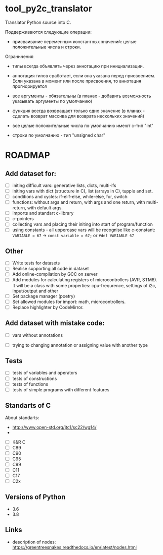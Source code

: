 # tool_py2c_translator

Translator Python source into C.

Поддерживаются следующие операции:
- присваивание переменным константных значений: целые положительные числа и строки.

Ограничения:
- типы всегда объявлять через аннотацию при инициализации.
- аннотация типов сработает, если она указана перед присвоением. Если указана в момент или после присвоения, то аннотация прогнорируется
- все аргументы - обязательны (в планах - добавить возможность указывать аргументы по умолчанию)
- функция всегда возвращает только одно значение (в планах - сделать возврат массива для возврата нескольких значений)

- все целые положительные числа по умолчанию имеют c-тип "int"
- строки по умолчанию - тип "unsigned char"

# ROADMAP

## Add dataset for:
- [ ] initing difficult vars: generative lists, dicts, multi-ifs
- [ ] initing vars with dict (structure in C), list (arrays in C), tupple and set.
- [ ] conditions and cycles: if-elif-else, while-else, for, switch
- [ ] functions: without args and return, with args and one return, with multi-return, with default args.
- [ ] imports and standart c-library
- [ ] c-pointers
- [ ] collecting vars and placing their initing into start of program/function
- [ ] using constants - all uppercase vars will be recognise like c-constant: `VARIABLE = 67` -> `const variable = 67;` or `#def VARIABLE 67`

## Other

- [ ] Write tests for datasets
- [ ] Realise supporting all code in dataset
- [ ] Add online-compilation by GCC on server
- [ ] Add modules for calculating registers of microcontrollers (AVR, STM8). It will be a class with some properties: cpu-frequrence, settings of i2c, input/output and other
- [ ] Set package manager (poetry)
- [ ] Set allowed modules for import: math, microcontrollers.
- [ ] Replace highlighter by CodeMirror.

## Add dataset with mistake code:

- [ ] vars without annotations
- [ ] trying to changing annotation or assigning value with another type


## Tests
- [ ] tests of variables and operators
- [ ] tests of constructions
- [ ] tests of functions
- [ ] tests of simple programs with different features

## Standarts of C

About standarts:
- http://www.open-std.org/jtc1/sc22/wg14/
- 

- [ ] K&R C
- [ ] C89
- [ ] C90
- [ ] C95
- [ ] C99
- [ ] C11
- [ ] C17
- [ ] C2x

## Versions of Python

- 3.6
- 3.8

## Links

- description of nodes: https://greentreesnakes.readthedocs.io/en/latest/nodes.html